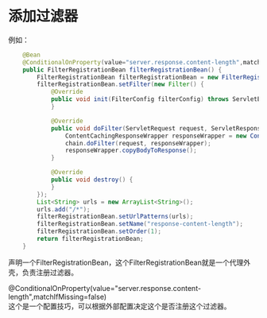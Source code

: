 添加过滤器
==========  


例如：  

``` java
	@Bean
	@ConditionalOnProperty(value="server.response.content-length",matchIfMissing=false)
	public FilterRegistrationBean filterRegistrationBean() {
		FilterRegistrationBean filterRegistrationBean = new FilterRegistrationBean();
		filterRegistrationBean.setFilter(new Filter() {
			@Override
			public void init(FilterConfig filterConfig) throws ServletException {
			}

			@Override
			public void doFilter(ServletRequest request, ServletResponse response, FilterChain chain) throws IOException, ServletException {
				ContentCachingResponseWrapper responseWrapper = new ContentCachingResponseWrapper((HttpServletResponse) response);
		        chain.doFilter(request, responseWrapper);
		        responseWrapper.copyBodyToResponse();
			}

			@Override
			public void destroy() {
			}
		});
		List<String> urls = new ArrayList<String>();
		urls.add("/*");
		filterRegistrationBean.setUrlPatterns(urls);
 		filterRegistrationBean.setName("response-content-length");
		filterRegistrationBean.setOrder(1);
		return filterRegistrationBean;
	}
```  

声明一个FilterRegistrationBean，这个FilterRegistrationBean就是一个代理外壳，负责注册过滤器。

@ConditionalOnProperty(value="server.response.content-length",matchIfMissing=false)  
这个是一个配置技巧，可以根据外部配置决定这个是否注册这个过滤器。  
